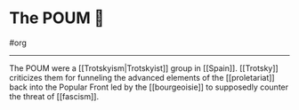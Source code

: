 # The POUM 🚩
#org 

---
The POUM were a [[Trotskyism|Trotskyist]] group in [[Spain]]. [[Trotsky]] criticizes them for funneling the advanced elements of the [[proletariat]] back into the Popular Front led by the [[bourgeoisie]] to supposedly counter the threat of [[fascism]]. 